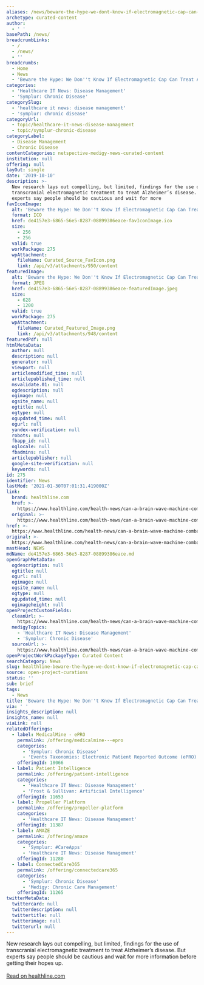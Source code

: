 ```yaml
---
aliases: /news/beware-the-hype-we-dont-know-if-electromagnetic-cap-can-treat-alz
archetype: curated-content
author:
  - ' '
basePath: /news/
breadcrumbLinks:
  - /
  - /news/
  - ''
breadcrumbs:
  - Home
  - News
  - 'Beware the Hype: We Don''t Know If Electromagnetic Cap Can Treat Alz'
categories:
  - 'Healthcare IT News: Disease Management'
  - 'Symplur: Chronic Disease'
categorySlug:
  - 'healthcare it news: disease management'
  - 'symplur: chronic disease'
categoryUrl:
  - topic/healthcare-it-news-disease-management
  - topic/symplur-chronic-disease
categoryLabel:
  - Disease Management
  - Chronic Disease
contentCategories: netspective-medigy-news-curated-content
institution: null
offering: null
layOut: single
date: '2019-10-10'
description: >-
  New research lays out compelling, but limited, findings for the use of
  transcranial electromagnetic treatment to treat Alzheimer’s disease. But
  experts say people should be cautious and wait for more 
favIconImage:
  alt: 'Beware the Hype: We Don''t Know If Electromagnetic Cap Can Treat Alz'
  format: ICO
  href: de4157e3-6865-56e5-8287-08899386eace-favIconImage.ico
  size:
    - 256
    - 256
  valid: true
  workPackage: 275
  wpAttachment:
    fileName: Curated_Source_FavIcon.png
    link: /api/v3/attachments/950/content
featuredImage:
  alt: 'Beware the Hype: We Don''t Know If Electromagnetic Cap Can Treat Alz'
  format: JPEG
  href: de4157e3-6865-56e5-8287-08899386eace-featuredImage.jpeg
  size:
    - 628
    - 1200
  valid: true
  workPackage: 275
  wpAttachment:
    fileName: Curated_Featured_Image.png
    link: /api/v3/attachments/948/content
featuredPdf: null
htmlMetaData:
  author: null
  description: null
  generator: null
  viewport: null
  articlemodified_time: null
  articlepublished_time: null
  msvalidate.01: null
  ogdescription: null
  ogimage: null
  ogsite_name: null
  ogtitle: null
  ogtype: null
  ogupdated_time: null
  ogurl: null
  yandex-verification: null
  robots: null
  fbapp_id: null
  oglocale: null
  fbadmins: null
  articlepublisher: null
  google-site-verification: null
  keywords: null
id: 275
identifier: News
lastMod: '2021-01-30T07:01:31.419000Z'
link:
  brand: healthline.com
  href: >-
    https://www.healthline.com/health-news/can-a-brain-wave-machine-combat-alzheimers-disease-dont-bet-on-it
  original: >-
    https://www.healthline.com/health-news/can-a-brain-wave-machine-combat-alzheimers-disease-dont-bet-on-it
href: >-
  https://www.healthline.com/health-news/can-a-brain-wave-machine-combat-alzheimers-disease-dont-bet-on-it
original: >-
  https://www.healthline.com/health-news/can-a-brain-wave-machine-combat-alzheimers-disease-dont-bet-on-it
mastHead: NEWS
mdName: de4157e3-6865-56e5-8287-08899386eace.md
openGraphMetaData:
  ogdescription: null
  ogtitle: null
  ogurl: null
  ogimage: null
  ogsite_name: null
  ogtype: null
  ogupdated_time: null
  ogimageheight: null
openProjectCustomFields:
  cleanUrl: >-
    https://www.healthline.com/health-news/can-a-brain-wave-machine-combat-alzheimers-disease-dont-bet-on-it
  medigyTopics:
    - 'Healthcare IT News: Disease Management'
    - 'Symplur: Chronic Disease'
  sourceUrl: >-
    https://www.healthline.com/health-news/can-a-brain-wave-machine-combat-alzheimers-disease-dont-bet-on-it
openProjectWorkPackageType: Curated Content
searchCategory: News
slug: healthline-beware-the-hype-we-dont-know-if-electromagnetic-cap-can-treat-alz
source: open-project-curations
status: ''
sub: brief
tags:
  - News
title: 'Beware the Hype: We Don''t Know If Electromagnetic Cap Can Treat Alz'
via: ' '
insights_description: null
insights_name: null
viaLink: null
relatedOfferings:
  - label: MedicalMine - ePRO
    permalink: /offering/medicalmine---epro
    categories:
      - 'Symplur: Chronic Disease'
      - 'Events Taxonomies: Electronic Patient Reported Outcome (ePRO)'
    offeringId: 18066
  - label: Patient Intelligence
    permalink: /offering/patient-intelligence
    categories:
      - 'Healthcare IT News: Disease Management'
      - 'Frost & Sullivan: Artificial Intelligence'
    offeringId: 11653
  - label: Propeller Platform
    permalink: /offering/propeller-platform
    categories:
      - 'Healthcare IT News: Disease Management'
    offeringId: 11387
  - label: AMAZE
    permalink: /offering/amaze
    categories:
      - 'Symplur: #CareApps'
      - 'Healthcare IT News: Disease Management'
    offeringId: 11280
  - label: ConnectedCare365
    permalink: /offering/connectedcare365
    categories:
      - 'Symplur: Chronic Disease'
      - 'Medigy: Chronic Care Management'
    offeringId: 11265
twitterMetaData:
  twittercard: null
  twitterdescription: null
  twittertitle: null
  twitterimage: null
  twitterurl: null
---
```

New research lays out compelling, but limited, findings for the use of transcranial electromagnetic treatment to treat Alzheimer’s disease. But experts say people should be cautious and wait for more information before getting their hopes up.<br><br><a target="_blank" href=https://www.healthline.com/health-news/can-a-brain-wave-machine-combat-alzheimers-disease-dont-bet-on-it>Read on healthline.com</a>